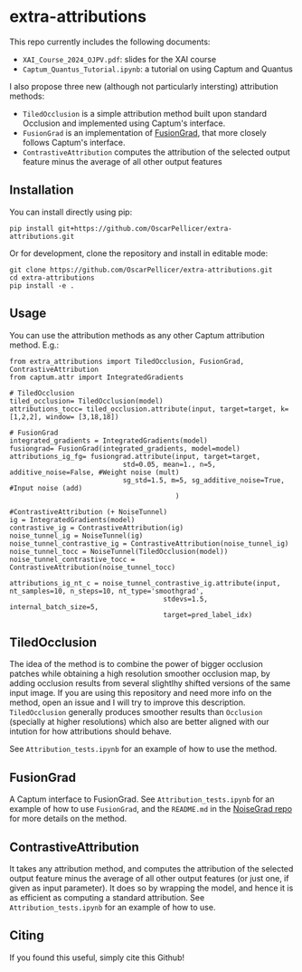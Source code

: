 # extra-attributions


This repo currently includes the following documents:

- `XAI_Course_2024_OJPV.pdf`: slides for the XAI course
- `Captum_Quantus_Tutorial.ipynb`: a tutorial on using Captum and Quantus

I also propose three new (although not particularly intersting) attribution methods:

- `TiledOcclusion` is a simple attribution method built upon standard Occlusion and implemented using Captum's interface.
- `FusionGrad` is an implementation of [FusionGrad](https://github.com/understandable-machine-intelligence-lab/NoiseGrad), that more closely follows Captum's interface.
 - `ContrastiveAttribution` computes the attribution of the selected output feature minus the average of all other output features

## Installation

You can install directly using pip:

```{bash}
pip install git+https://github.com/OscarPellicer/extra-attributions.git
```

Or for development, clone the repository and install in editable mode:

```{bash}
git clone https://github.com/OscarPellicer/extra-attributions.git
cd extra-attributions
pip install -e .
```

## Usage

You can use the attribution methods as any other Captum attribution method. E.g.:

```{python}
from extra_attributions import TiledOcclusion, FusionGrad, ContrastiveAttribution
from captum.attr import IntegratedGradients

# TiledOcclusion
tiled_occlusion= TiledOcclusion(model)
attributions_tocc= tiled_occlusion.attribute(input, target=target, k=[1,2,2], window= [3,18,18])

# FusionGrad
integrated_gradients = IntegratedGradients(model)
fusiongrad= FusionGrad(integrated_gradients, model=model)
attributions_ig_fg= fusiongrad.attribute(input, target=target,
                            std=0.05, mean=1., n=5, additive_noise=False, #Weight noise (mult)
                            sg_std=1.5, m=5, sg_additive_noise=True, #Input noise (add)
                                         )
                                         
#ContrastiveAttribution (+ NoiseTunnel)
ig = IntegratedGradients(model)
contrastive_ig = ContrastiveAttribution(ig)
noise_tunnel_ig = NoiseTunnel(ig)
noise_tunnel_contrastive_ig = ContrastiveAttribution(noise_tunnel_ig)
noise_tunnel_tocc = NoiseTunnel(TiledOcclusion(model))
noise_tunnel_contrastive_tocc = ContrastiveAttribution(noise_tunnel_tocc)

attributions_ig_nt_c = noise_tunnel_contrastive_ig.attribute(input, nt_samples=10, n_steps=10, nt_type='smoothgrad',
                                      stdevs=1.5, internal_batch_size=5,
                                      target=pred_label_idx)
```

## TiledOcclusion

<!-- For a full woring example, refer to the `Tutorial.ipynb`

Some notes about `TiledOcclusion`:

- If we set `k = [1,1,1]`, it is the same as using standard `Occlusion`
- By using higher values of `k`, the resolution of the attribution gets increased by that factor `k`
- `TiledOcclusion` supports from 1D to 4D tensors (without counting the batch dimension)
- It has been designed to share the interface with Captum, as such it is possible to use Captum's `NoiseTunnel(TiledOcclusion(model))` on top
- The computational costs are exactly the same as for the standard `Occlusion` for a given output resolution

Here we can see some examples of attributions. Notice that when `k = [1,1,1]` `TiledOcclusion` == `Occlusion`; also, notice that in some images class `cock` is being predicted, while on others it is class `hen`, as indicated in the title:

Using Captum's Occlusion (i.e. using TiledOcclusion with `k = [1,1,1]`):
![Using Occlusion](https://github.com/OscarPellicer/tiled_occlusion/blob/main/media/occlusion_1.png)
![Using Occlusion](https://github.com/OscarPellicer/tiled_occlusion/blob/main/media/occlusion_2.png)
![Using Occlusion](https://github.com/OscarPellicer/tiled_occlusion/blob/main/media/occlusion_3b.png)
![Using Occlusion](https://github.com/OscarPellicer/tiled_occlusion/blob/main/media/occlusion_4b.png)

And using TiledOcclusion:
![Using TiledOcclusion](https://github.com/OscarPellicer/tiled_occlusion/blob/main/media/tiled_occlusion_1.png)
![Using TiledOcclusion](https://github.com/OscarPellicer/tiled_occlusion/blob/main/media/tiled_occlusion_2.png)
![Using TiledOcclusion](https://github.com/OscarPellicer/tiled_occlusion/blob/main/media/tiled_occlusion_3.png)
![Using TiledOcclusion](https://github.com/OscarPellicer/tiled_occlusion/blob/main/media/tiled_occlusion_4b.png) -->


The idea of the method is to combine the power of bigger occlusion patches while obtaining a high resolution smoother occlusion map, by adding occlusion results from several slightlhy shifted versions of the same input image. If you are using this repository and need more info on the method, open an issue and I will try to improve this description. `TiledOcclusion` generally produces smoother results than `Occlusion` (specially at higher resolutions) which also are better aligned with our intution for how attributions should behave.

See `Attribution_tests.ipynb` for an example of how to use the method.

## FusionGrad

A Captum interface to FusionGrad. See `Attribution_tests.ipynb` for an example of how to use `FusionGrad`, and the `README.md` in the [NoiseGrad repo](https://github.com/understandable-machine-intelligence-lab/NoiseGrad) for more details on the method.

## ContrastiveAttribution

It takes any attribution method, and computes the attribution of the selected output feature minus the average of all other output features (or just one, if given as input parameter). It does so by wrapping the model, and hence it is as efficient as computing a standard attribution. See `Attribution_tests.ipynb` for an example of how to use.

## Citing

If you found this useful, simply cite this Github!

